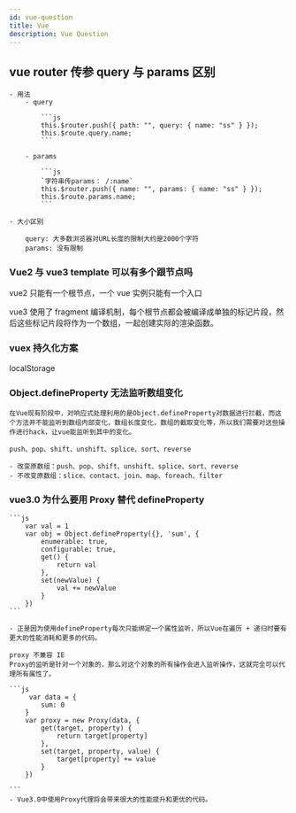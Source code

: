 ```yaml
---
id: vue-question
title: Vue
description: Vue Question
---
```


## vue router 传参 query 与 params 区别

    - 用法
        - query

            ```js
            this.$router.push({ path: "", query: { name: "ss" } });
            this.$route.query.name;
            ```

        - params

            ```js
            `字符串传params： /:name`
            this.$router.push({ name: "", params: { name: "ss" } });
            this.$route.params.name;
            ```

    - 大小区别

        query: 大多数浏览器对URL长度的限制大约是2000个字符
        params: 没有限制

### Vue2 与 vue3 template 可以有多个跟节点吗

vue2 只能有一个根节点，一个 vue 实例只能有一个入口

vue3 使用了 fragment 编译机制，每个根节点都会被编译成单独的标记片段，然后这些标记片段将作为一个数组，一起创建实际的渲染函数。

### vuex 持久化方案

localStorage

### Object.defineProperty 无法监听数组变化

    在Vue现有阶段中，对响应式处理利用的是Object.defineProperty对数据进行拦截，而这个方法并不能监听到数组内部变化，数组长度变化，数组的截取变化等，所以我们需要对这些操作进行hack，让vue能监听到其中的变化。

    push、pop、shift、unshift、splice、sort、reverse

    - 改变原数组：push、pop、shift、unshift、splice、sort、reverse
    - 不改变原数组：slice、contact、join、map、foreach、filter

### vue3.0 为什么要用 Proxy 替代 defineProperty

    ```js
        var val = 1
        var obj = Object.defineProperty({}, 'sum', {
            enumerable: true,
            configurable: true,
            get() {
                return val
            },
            set(newValue) {
                val += newValue
            }
        })
    ```

    - 正是因为使用defineProperty每次只能绑定一个属性监听，所以Vue在遍历 + 递归时要有更大的性能消耗和更多的代码。

    proxy 不兼容 IE
    Proxy的监听是针对一个对象的，那么对这个对象的所有操作会进入监听操作，这就完全可以代理所有属性了。

    ```js
         var data = {
            sum: 0
        }
        var proxy = new Proxy(data, {
            get(target, property) {
                return target[property]
            },
            set(target, property, value) {
                target[property] += value
            }
        })

    ```
    - Vue3.0中使用Proxy代理将会带来很大的性能提升和更优的代码。
